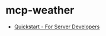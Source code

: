 # mcp-weather

- [Quickstart - For Server Developers](https://modelcontextprotocol.io/quickstart/server)